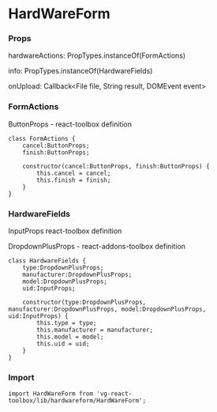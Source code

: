 # HardWareForm

### Props
hardwareActions: PropTypes.instanceOf(FormActions)

info: PropTypes.instanceOf(HardwareFields)

onUpload: Callback<File file, String result, DOMEvent event>

### FormActions
    
ButtonProps - react-toolbox  definition

```
class FormActions {
    cancel:ButtonProps;
    finish:ButtonProps;

    constructor(cancel:ButtonProps, finish:ButtonProps) {
        this.cancel = cancel;
        this.finish = finish;
    }
}
```

### HardwareFields

InputProps react-toolbox  definition

DropdownPlusProps - react-addons-toolbox  definition

```
class HardwareFields {
    type:DropdownPlusProps;
    manufacturer:DropdownPlusProps;
    model:DropdownPlusProps;
    uid:InputProps;

    constructor(type:DropdownPlusProps, manufacturer:DropdownPlusProps, model:DropdownPlusProps, uid:InputProps) {
        this.type = type;
        this.manufacturer = manufacturer;
        this.model = model;
        this.uid = uid;
    }
}
```

### Import
```
import HardWareForm from 'vg-react-toolbox/lib/hardwareform/HardWareForm';
```